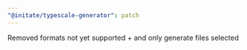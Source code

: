 ```yaml
---
"@initate/typescale-generator": patch
---
```


Removed formats not yet supported + and only generate files selected

